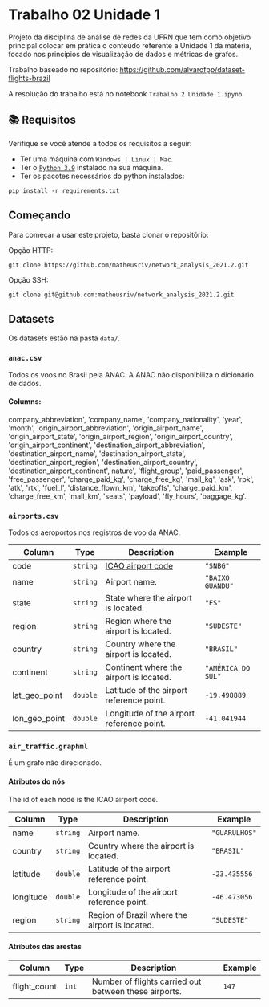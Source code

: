 # Trabalho 02 Unidade 1
Projeto da disciplina de análise de redes da UFRN que tem como objetivo principal colocar em prática o conteúdo referente a Unidade 1 da matéria, focado nos princípios de visualização de dados e métricas de grafos.

Trabalho baseado no repositório: https://github.com/alvarofpp/dataset-flights-brazil

A resolução do trabalho está no notebook `Trabalho 2 Unidade 1.ipynb`.

## 📚 Requisitos

Verifique se você atende a todos os requisitos a seguir:
* Ter uma máquina com ` Windows | Linux | Mac `.
* Ter o [`Python 3.9`](https://www.python.org/downloads/) instalado na sua máquina.
* Ter os pacotes necessários do python instalados:
```
pip install -r requirements.txt
```

## Começando

Para começar a usar este projeto, basta clonar o repositório:

Opção HTTP:
```
git clone https://github.com/matheusriv/network_analysis_2021.2.git
```

Opção SSH:
```
git clone git@github.com:matheusriv/network_analysis_2021.2.git
```

## Datasets
Os datasets estão na pasta `data/`.

### `anac.csv`
Todos os voos no Brasil pela ANAC. A ANAC não disponibiliza o dicionário de dados.

#### Columns:
company_abbreviation', 'company_name', 'company_nationality', 'year', 'month', 'origin_airport_abbreviation', 'origin_airport_name', 'origin_airport_state', 'origin_airport_region', 'origin_airport_country', 'origin_airport_continent', 'destination_airport_abbreviation', 'destination_airport_name', 'destination_airport_state', 'destination_airport_region', 'destination_airport_country', 'destination_airport_continent', nature', 'flight_group', 'paid_passenger', 'free_passenger', 'charge_paid_kg', 'charge_free_kg', 'mail_kg', 'ask', 'rpk', 'atk', 'rtk', 'fuel_l', 'distance_flown_km', 'takeoffs', 'charge_paid_km', 'charge_free_km', 'mail_km', 'seats', 'payload', 'fly_hours', 'baggage_kg'.

### `airports.csv`
Todos os aeroportos nos registros de voo da ANAC.

| Column | Type | Description | Example |
| --- | --- | --- | --- |
| code | `string` | [ICAO airport code](https://en.wikipedia.org/wiki/ICAO_airport_code) | `"SNBG"` |
| name | `string` | Airport name. | `"BAIXO GUANDU"` |
| state | `string` | State where the airport is located. | `"ES"` |
| region | `string` | Region where the airport is located. | `"SUDESTE"` |
| country | `string` | Country where the airport is located. | `"BRASIL"` |
| continent | `string` | Continent where the airport is located. | `"AMÉRICA DO SUL"` |
| lat_geo_point | `double` | Latitude of the airport reference point. | `-19.498889` |
| lon_geo_point | `double` | Longitude of the airport reference point. | `-41.041944` |

### `air_traffic.graphml`
É um grafo não direcionado.

#### Atributos do nós
The id of each node is the ICAO airport code.

| Column | Type | Description | Example |
| --- | --- | --- | --- |
| name | `string` | Airport name. | `"GUARULHOS"` |
| country | `string` | Country where the airport is located. | `"BRASIL"` |
| latitude | `double` | Latitude of the airport reference point. | `-23.435556` |
| longitude | `double` | Longitude of the airport reference point. | `-46.473056` |
| region | `string` | Region of Brazil where the airport is located. | `"SUDESTE"` |

#### Atributos das arestas
| Column | Type | Description | Example |
| --- | --- | --- | --- |
| flight_count | `int` | Number of flights carried out between these airports. | `147` |
